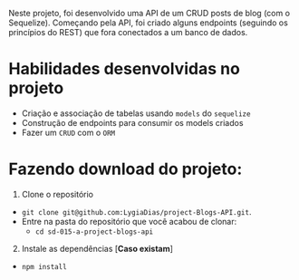 
Neste projeto, foi desenvolvido uma API de um CRUD posts de blog (com o Sequelize). Começando pela API, foi criado alguns endpoints (seguindo os princípios do REST) que fora conectados a um banco de dados.

# Habilidades desenvolvidas no projeto

 - Criação e associação de tabelas usando `models` do `sequelize`
 - Construção de  endpoints para consumir os models criados
 - Fazer um `CRUD` com o `ORM`


# Fazendo download do projeto:

1. Clone o repositório
  * `git clone git@github.com:LygiaDias/project-Blogs-API.git`.
  * Entre na pasta do repositório que você acabou de clonar:
    * `cd sd-015-a-project-blogs-api`

2. Instale as dependências [**Caso existam**]
  * `npm install`

